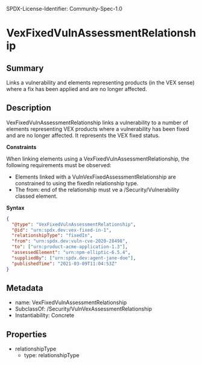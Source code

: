 SPDX-License-Identifier: Community-Spec-1.0

# VexFixedVulnAssessmentRelationship

## Summary

Links a vulnerability and elements representing products (in the VEX sense) where
a fix has been applied and are no longer affected.

## Description

VexFixedVulnAssessmentRelationship links a vulnerability to a number of elements
representing VEX products where a vulnerability has been fixed and are no longer
affected. It represents the VEX fixed status.

**Constraints**

When linking elements using a VexFixedVulnAssessmentRelationship, the following
requirements must be observed:

- Elements linked with a VulnVexFixedAssessmentRelationship are constrained to
using the fixedIn relationship type.
- The from: end of the relationship must ve a /Security/Vulnerability classed
element.

**Syntax**

```json
{
  "@type": "VexFixedVulnAssessmentRelationship",
  "@id": "urn:spdx.dev:vex-fixed-in-1",
  "relationshipType": "fixedIn",
  "from": "urn:spdx.dev:vuln-cve-2020-28498",
  "to": ["urn:product-acme-application-1.3"],
  "assessedElement": "urn:npm-elliptic-6.5.4",
  "suppliedBy": ["urn:spdx.dev:agent-jane-doe"],
  "publishedTime": "2021-03-09T11:04:53Z"
}
```


## Metadata

- name: VexFixedVulnAssessmentRelationship
- SubclassOf:  /Security/VulnVexAssessmentRelationship
- Instantiability: Concrete

## Properties
- relationshipType
  - type: relationshipType
